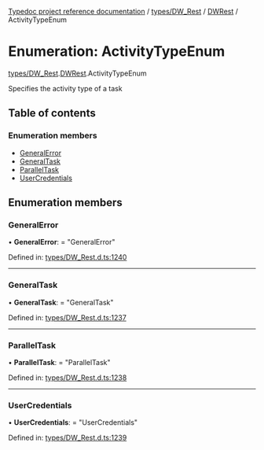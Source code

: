 [Typedoc project reference documentation](../README.md) / [types/DW_Rest](../modules/types_dw_rest.md) / [DWRest](../modules/types_dw_rest.dwrest.md) / ActivityTypeEnum

# Enumeration: ActivityTypeEnum

[types/DW_Rest](../modules/types_dw_rest.md).[DWRest](../modules/types_dw_rest.dwrest.md).ActivityTypeEnum

Specifies the activity type of a task

## Table of contents

### Enumeration members

- [GeneralError](types_dw_rest.dwrest.activitytypeenum.md#generalerror)
- [GeneralTask](types_dw_rest.dwrest.activitytypeenum.md#generaltask)
- [ParallelTask](types_dw_rest.dwrest.activitytypeenum.md#paralleltask)
- [UserCredentials](types_dw_rest.dwrest.activitytypeenum.md#usercredentials)

## Enumeration members

### GeneralError

• **GeneralError**: = "GeneralError"

Defined in: [types/DW_Rest.d.ts:1240](https://github.com/DocuWare/REST-Sample-TS/blob/6f07cff/src/types/DW_Rest.d.ts#L1240)

___

### GeneralTask

• **GeneralTask**: = "GeneralTask"

Defined in: [types/DW_Rest.d.ts:1237](https://github.com/DocuWare/REST-Sample-TS/blob/6f07cff/src/types/DW_Rest.d.ts#L1237)

___

### ParallelTask

• **ParallelTask**: = "ParallelTask"

Defined in: [types/DW_Rest.d.ts:1238](https://github.com/DocuWare/REST-Sample-TS/blob/6f07cff/src/types/DW_Rest.d.ts#L1238)

___

### UserCredentials

• **UserCredentials**: = "UserCredentials"

Defined in: [types/DW_Rest.d.ts:1239](https://github.com/DocuWare/REST-Sample-TS/blob/6f07cff/src/types/DW_Rest.d.ts#L1239)

